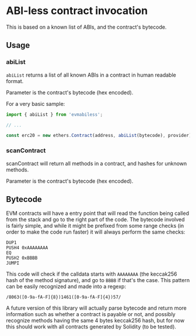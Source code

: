 # ABI-less contract invocation

This is based on a known list of ABIs, and the contract's bytecode.

## Usage

### abiList

`abiList` returns a list of all known ABIs in a contract in human readable format.

Parameter is the contract's bytecode (hex encoded).

For a very basic sample:

```js
import { abiList } from 'evmabiless';

// ...

const erc20 = new ethers.Contract(address, abiList(bytecode), provider);
```

### scanContract

scanContract will return all methods in a contract, and hashes for unknown methods.

Parameter is the contract's bytecode (hex encoded).

## Bytecode

EVM contracts will have a entry point that will read the function being called
from the stack and go to the right part of the code. The bytecode involved is
fairly simple, and while it might be prefixed from some range checks (in order
to make the code run faster) it will always perform the same checks:

```
DUP1
PUSH4 0xAAAAAAAA
EQ
PUSH2 0xBBBB
JUMPI
```

This code will check if the calldata starts with `AAAAAAAA` (the keccak256 hash
of the method signature), and go to `BBBB` if that's the case. This pattern can
be easily recognized and made into a regexp:

	/8063([0-9a-fA-F]{8})1461([0-9a-fA-F]{4})57/

A future version of this library will actually parse bytecode and return more
information such as whether a contract is payable or not, and possibly
recognize methods having the same 4 bytes keccak256 hash, but for now this
should work with all contracts generated by Solidity (to be tested).

